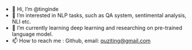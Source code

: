 - 👋 Hi, I’m @tinginde
- 👀 I’m interested in NLP tasks, such as QA system, sentimental analysis, NLI etc.
- 🌱 I’m currently learning deep learning and researching on pre-trained language model.
- 📫 How to reach me : Github, email: quziting@gmail.com

<!---
tinginde/tinginde is a ✨ special ✨ repository because its `README.md` (this file) appears on your GitHub profile.
You can click the Preview link to take a look at your changes.
--->
